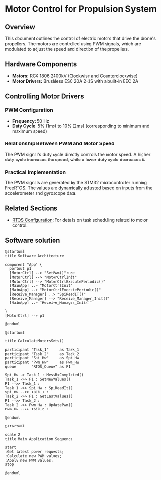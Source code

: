 # Motor Control for Propulsion System

## Overview
This document outlines the control of electric motors that drive the drone's propellers. The motors are controlled using PWM signals, which are modulated to adjust the speed and direction of the propellers.

## Hardware Components
- **Motors:** RCX 1806 2400kV (Clockwise and Counterclockwise)
- **Motor Drivers:** Brushless ESC 20A 2-3S with a built-in BEC 2A

## Controlling Motor Drivers

### PWM Configuration
- **Frequency:** 50 Hz
- **Duty Cycle:** 5% (1ms) to 10% (2ms) (corresponding to minimum and maximum speed)

### Relationship Between PWM and Motor Speed
The PWM signal's duty cycle directly controls the motor speed. A higher duty cycle increases the speed, while a lower duty cycle decreases it.

### Practical Implementation
The PWM signals are generated by the STM32 microcontroller running FreeRTOS. The values are dynamically adjusted based on inputs from the accelerometer and gyroscope data.

## Related Sections
- [RTOS Configuration](rtos.md): For details on task scheduling related to motor control.

## Software solution

```puml
@startuml
title Software Architecture

component "App" {
  portout p1
  [MotorCtrl] ..> "SetPwm()":use
  [MotorCtrl] --> "MotorCtrlInit"
  [MotorCtrl] --> "MotorCtrlExecutePeriodic()"
  [MainApp] ..> "MotorCtrlInit"
  [MainApp] ..> "MotorCtrlExecutePeriodic()"
  [Receive_Manager] ..> "SpiReadIT()"
  [Receive_Manager] --> "Receive_Manager_Init()"
  [MainApp] ..> "Receive_Manager_Init()"

}
[MotorCtrl] --> p1

@enduml
```

```puml
@startuml

title CalculateMotorsSets()

participant "Task_1"     as Task_1
participant "Task_2"     as Task_2
participant "Spi_Hw"     as Spi_Hw
participant "Pwm_Hw"     as Pwm_Hw
queue       "RTOS_Queue" as P1

Spi_Hw -> Task_1 : MessRxCompleted()
Task_1 ->> P1 : SetNewValues()
P1 -->> Task_1 : 
Task_1 ->> Spi_Hw : SpiReadIt()
Spi_Hw -->> Task_1 : 
Task_2 ->> P1 : GetLastValues()
P1 -->> Task_2 : 
Task_2 ->> Pwm_Hw : UpdatePwm()
Pwm_Hw -->> Task_2 :

@enduml
```

```puml
@startuml

scale 2
title Main Application Sequence  

start
:Get latest power requests;
:Calculate new PWM values;
:Apply new PWM values;
stop

@enduml
```